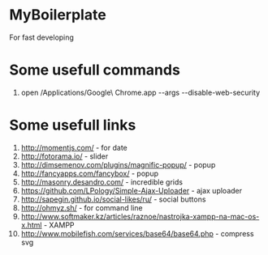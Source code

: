 # MyBoilerplate
For fast developing


# Some usefull commands
1. open /Applications/Google\ Chrome.app --args --disable-web-security


# Some usefull links
1. http://momentjs.com/ - for date
2. http://fotorama.io/ - slider
3. http://dimsemenov.com/plugins/magnific-popup/ - popup
4. http://fancyapps.com/fancybox/ - popup
5. http://masonry.desandro.com/ - incredible grids
6. https://github.com/LPology/Simple-Ajax-Uploader - ajax uploader
7. http://sapegin.github.io/social-likes/ru/ - social buttons
8. http://ohmyz.sh/ - for command line
9. http://www.softmaker.kz/articles/raznoe/nastrojka-xampp-na-mac-os-x.html - XAMPP
10. http://www.mobilefish.com/services/base64/base64.php - compress svg
